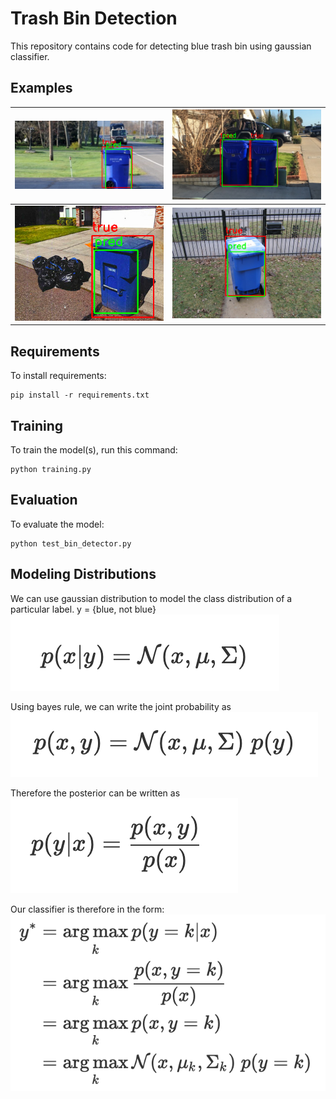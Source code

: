 # Trash Bin Detection

This repository contains code for detecting blue trash bin using gaussian classifier.

## Examples
![](data/results/results1.png)|![](data/results/results2.png)
--|--
![](data/results/results3.png)|![](data/results/results4.png)

## Requirements
To install requirements:

```setup
pip install -r requirements.txt
```

## Training

To train the model(s), run this command:

```train
python training.py
```

## Evaluation
To evaluate the model:

```eval
python test_bin_detector.py
```

## Modeling Distributions
We can use gaussian distribution to model the class distribution of a particular label. y = {blue, not blue}
![](images/eq1.png)

Using bayes rule, we can write the joint probability as
![](images/eq2.png)

Therefore the posterior can be written as
![](images/eq3.png)

Our classifier is therefore in the form:
![](images/eq4.png)

